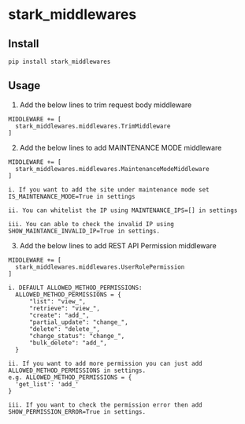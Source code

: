 # stark_middlewares


## Install
  ```
  pip install stark_middlewares
  ```

## Usage
1. Add the below lines to trim request body middleware
  ```
  MIDDLEWARE += [
    stark_middlewares.middlewares.TrimMiddleware
  ]
  ```
2. Add the below lines to add MAINTENANCE MODE middleware
  ```
  MIDDLEWARE += [
    stark_middlewares.middlewares.MaintenanceModeMiddleware
  ]

  i. If you want to add the site under maintenance mode set IS_MAINTENANCE_MODE=True in settings

  ii. You can whitelist the IP using MAINTENANCE_IPS=[] in settings

  iii. You can able to check the invalid IP using SHOW_MAINTANCE_INVALID_IP=True in settings.
  ```

3. Add the below lines to add REST API Permission middleware
  ```
  MIDDLEWARE += [
    stark_middlewares.middlewares.UserRolePermission
  ]

  i. DEFAULT ALLOWED_METHOD_PERMISSIONS:
    ALLOWED_METHOD_PERMISSIONS = {
        "list": "view_",
        "retrieve": "view_",
        "create": "add_",
        "partial_update": "change_",
        "delete": "delete_",
        "change_status": "change_",
        "bulk_delete": "add_",
    }

  ii. If you want to add more permission you can just add ALLOWED_METHOD_PERMISSIONS in settings.
  e.g. ALLOWED_METHOD_PERMISSIONS = {
    'get_list': 'add_'
  }

  iii. If you want to check the permission error then add SHOW_PERMISSION_ERROR=True in settings.


  ```